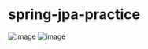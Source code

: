 # spring-jpa-practice
![image](https://github.com/user-attachments/assets/2e016b8a-d50f-4a87-bee5-eaacdda97c24)
![image](https://github.com/user-attachments/assets/4631e221-b767-4478-ba92-f67fbc37e37d)

